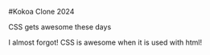 #Kokoa Clone 2024

CSS gets awesome these days

I almost forgot! CSS is awesome when it is used with html!
